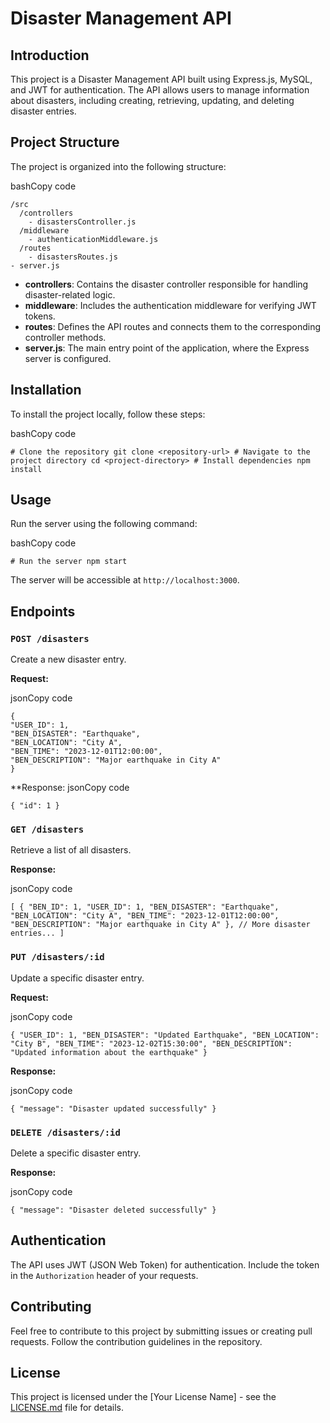 # Disaster Management API

## Introduction

This project is a Disaster Management API built using Express.js, MySQL, and JWT for authentication. The API allows users to manage information about disasters, including creating, retrieving, updating, and deleting disaster entries.

## Project Structure

The project is organized into the following structure:

bashCopy code

```
/src
  /controllers
    - disastersController.js
  /middleware
    - authenticationMiddleware.js
  /routes
    - disastersRoutes.js
- server.js
```

- **controllers**: Contains the disaster controller responsible for handling disaster-related logic.
- **middleware**: Includes the authentication middleware for verifying JWT tokens.
- **routes**: Defines the API routes and connects them to the corresponding controller methods.
- **server.js**: The main entry point of the application, where the Express server is configured.

## Installation

To install the project locally, follow these steps:

bashCopy code

`# Clone the repository git clone <repository-url> # Navigate to the project directory cd <project-directory> # Install dependencies npm install`

## Usage

Run the server using the following command:

bashCopy code

`# Run the server npm start`

The server will be accessible at `http://localhost:3000`.

## Endpoints

### `POST /disasters`

Create a new disaster entry.

**Request:**

jsonCopy code

```
{ 
"USER_ID": 1, 
"BEN_DISASTER": "Earthquake", 
"BEN_LOCATION": "City A", 
"BEN_TIME": "2023-12-01T12:00:00", 
"BEN_DESCRIPTION": "Major earthquake in City A" 
}
```

**Response:
jsonCopy code

`{ "id": 1 }`

### `GET /disasters`

Retrieve a list of all disasters.

**Response:**

jsonCopy code

`[ { "BEN_ID": 1, "USER_ID": 1, "BEN_DISASTER": "Earthquake", "BEN_LOCATION": "City A", "BEN_TIME": "2023-12-01T12:00:00", "BEN_DESCRIPTION": "Major earthquake in City A" }, // More disaster entries... ]`

### `PUT /disasters/:id`

Update a specific disaster entry.

**Request:**

jsonCopy code

`{ "USER_ID": 1, "BEN_DISASTER": "Updated Earthquake", "BEN_LOCATION": "City B", "BEN_TIME": "2023-12-02T15:30:00", "BEN_DESCRIPTION": "Updated information about the earthquake" }`

**Response:**

jsonCopy code

`{ "message": "Disaster updated successfully" }`

### `DELETE /disasters/:id`

Delete a specific disaster entry.

**Response:**

jsonCopy code

`{ "message": "Disaster deleted successfully" }`

## Authentication

The API uses JWT (JSON Web Token) for authentication. Include the token in the `Authorization` header of your requests.

## Contributing

Feel free to contribute to this project by submitting issues or creating pull requests. Follow the contribution guidelines in the repository.

## License

This project is licensed under the [Your License Name] - see the [LICENSE.md](https://chat.openai.com/c/LICENSE.md) file for details.
